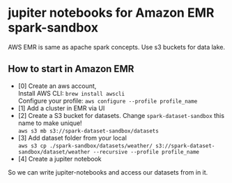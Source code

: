 # jupiter notebooks for Amazon EMR spark-sandbox
AWS EMR is same as apache spark concepts. Use s3 buckets for data lake.

## How to start in Amazon EMR 
- [0] Create an aws account, <br>
    Install AWS CLI: `brew install awscli` <br>
    Configure your profile: `aws configure --profile profile_name`
- [1] Add a cluster in EMR via UI
- [2] Create a S3 bucket for datasets. Change `spark-dataset-sandbox` this name to make unique! <br>
    `aws s3 mb s3://spark-dataset-sandbox/datasets`
- [3] Add dataset folder from your local <br>
    `aws s3 cp ./spark-sandbox/datasets/weather/ s3://spark-dataset-sandbox/dataset/weather --recursive --profile profile_name`
- [4] Create a jupiter notebook

So we can write jupiter-notebooks and access our datasets from in it.